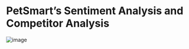# PetSmart’s Sentiment Analysis and Competitor Analysis
![image](https://github.com/Kalyancln/Applied_Project/assets/99091266/bf5b8837-5f21-4be2-a2d3-33d3037a8d0a)
